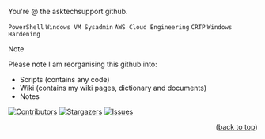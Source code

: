 <!-- Improved compatibility of back to top link: See: https://github.com/othneildrew/Best-README-Template/pull/73 -->
<a id="readme-top"></a>

<!-- ABOUT -->
You're @ the asktechsupport github.

`PowerShell` `Windows VM Sysadmin` `AWS Cloud Engineering` `CRTP` `Windows Hardening`

> [!NOTE]
>
> Please note I am reorganising this github into:
>
> - Scripts (contains any code)
> - Wiki (contains my wiki pages, dictionary and documents)
> - Notes

<!-- PROJECT SHIELDS -->
<!--
*** I'm using markdown "reference style" links for readability.
*** Reference links are enclosed in brackets [ ] instead of parentheses ( ).
*** See the bottom of this document for the declaration of the reference variables
*** for contributors-url, forks-url, etc. This is an optional, concise syntax you may use.
*** https://www.markdownguide.org/basic-syntax/#reference-style-links
-->
[![Contributors][contributors-shield]][contributors-url]
[![Stargazers][stars-shield]][stars-url]
[![Issues][issues-shield]][issues-url]
<!-- [![LinkedIn][linkedin-shield]][linkedin-url] -->

<!-- Here's a blank template to get started: To avoid retyping too much info. Do a search and replace with your text editor for the following: `asktechsupport`, `help`, `twitter_handle`, `linkedin_username`, `help@asktechsupport.co.uk_client`, `help@asktechsupport.co.uk`, `project_title`, `project_description`-->



<!-- MARKDOWN LINKS & IMAGES -->
<!-- https://www.markdownguide.org/basic-syntax/#reference-style-links -->
[contributors-shield]: https://img.shields.io/github/contributors/asktechsupport/help.svg?style=for-the-badge
[contributors-url]: https://github.com/asktechsupport/help/graphs/contributors
[forks-shield]: https://img.shields.io/github/forks/asktechsupport/help.svg?style=for-the-badge
[forks-url]: https://github.com/asktechsupport/help/network/members
[stars-shield]: https://img.shields.io/github/stars/asktechsupport/help.svg?style=for-the-badge
[stars-url]: https://github.com/asktechsupport/help/stargazers
[issues-shield]: https://img.shields.io/github/issues/asktechsupport/help.svg?style=for-the-badge
[issues-url]: https://github.com/asktechsupport/help/issues
[license-shield]: https://img.shields.io/github/license/asktechsupport/help.svg?style=for-the-badge
[license-url]: https://github.com/asktechsupport/help/blob/master/LICENSE.txt
<!-- [linkedin-shield]: https://img.shields.io/badge/-LinkedIn-black.svg?style=for-the-badge&logo=linkedin&colorB=555
[linkedin-url]: https://linkedin.com/in/linkedin_username -->
[product-screenshot]: images/screenshot.png
[Next.js]: https://img.shields.io/badge/next.js-000000?style=for-the-badge&logo=nextdotjs&logoColor=white
[Next-url]: https://nextjs.org/
[React.js]: https://img.shields.io/badge/React-20232A?style=for-the-badge&logo=react&logoColor=61DAFB
[React-url]: https://reactjs.org/
[Vue.js]: https://img.shields.io/badge/Vue.js-35495E?style=for-the-badge&logo=vuedotjs&logoColor=4FC08D
[Vue-url]: https://vuejs.org/
[Angular.io]: https://img.shields.io/badge/Angular-DD0031?style=for-the-badge&logo=angular&logoColor=white
[Angular-url]: https://angular.io/
[Svelte.dev]: https://img.shields.io/badge/Svelte-4A4A55?style=for-the-badge&logo=svelte&logoColor=FF3E00
[Svelte-url]: https://svelte.dev/
[Laravel.com]: https://img.shields.io/badge/Laravel-FF2D20?style=for-the-badge&logo=laravel&logoColor=white
[Laravel-url]: https://laravel.com
[Bootstrap.com]: https://img.shields.io/badge/Bootstrap-563D7C?style=for-the-badge&logo=bootstrap&logoColor=white
[Bootstrap-url]: https://getbootstrap.com
[JQuery.com]: https://img.shields.io/badge/jQuery-0769AD?style=for-the-badge&logo=jquery&logoColor=white
[JQuery-url]: https://jquery.com 


<p align="right">(<a href="#readme-top">back to top</a>)</p>




